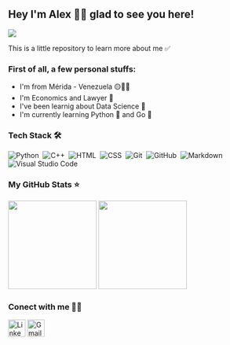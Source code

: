 <!--
**mogollonalex/mogollonalex** is a ✨ _special_ ✨ repository because its `README.md` (this file) appears on your GitHub profile.

Here are some ideas to get you started:

- 🔭 I’m currently working on ...
- 🌱 I’m currently learning ...
- 👯 I’m looking to collaborate on ...
- 🤔 I’m looking for help with ...
- 💬 Ask me about ...
- 📫 How to reach me: ...
- 😄 Pronouns: ...
- ⚡ Fun fact: ...
-->

## Hey I'm Alex 👋🏻 glad to see you here!


![](https://visitor-badge.glitch.me/badge?page_id=mogollonalex.mogollonalex&style=flat-square&color=0088cc)

This is a little repository to learn more about me ✅ &nbsp; 


### First of all, a few personal stuffs:

- I'm from Mérida - Venezuela 🟡🔵🔴
- I'm Economics and Lawyer 🤖
- I've been learnig about Data Science 🧪
- I'm currently learning Python 🐍 and Go 👀  

### Tech Stack 🛠️

![Python](https://img.shields.io/badge/-Python-05122A?style=flat&logo=python)&nbsp;
![C++](https://img.shields.io/badge/-C++-05122A?style=flat&logo=C%2B%2B&logoColor=00599C)&nbsp;
![HTML](https://img.shields.io/badge/-HTML-05122A?style=flat&logo=HTML5)&nbsp;
![CSS](https://img.shields.io/badge/-CSS-05122A?style=flat&logo=CSS3&logoColor=1572B6)&nbsp;
![Git](https://img.shields.io/badge/-Git-05122A?style=flat&logo=git)&nbsp;
![GitHub](https://img.shields.io/badge/-GitHub-05122A?style=flat&logo=github)&nbsp;
![Markdown](https://img.shields.io/badge/-Markdown-05122A?style=flat&logo=markdown)
![Visual Studio Code](https://img.shields.io/badge/-Visual%20Studio%20Code-05122A?style=flat&logo=visual-studio-code&logoColor=007ACC)&nbsp;

### My GitHub Stats ⭐

<img height="180em" src="https://github-readme-stats.vercel.app/api?username=mogollonalex&show_icons=true&theme=radical" /> <img height="180em" src="https://github-readme-stats.vercel.app/api/top-langs/?username=mogollonalex&layout=compact"/>
     
### Conect with me 🤝🏻
<p align="left">
    <a href="https://www.linkedin.com/in/wilmer-alexander-mogollon-brice%C3%B1o-772971118/" target="_blank"><img alt="LinkedIn" width="35px" src="https://github.com/TheDudeThatCode/TheDudeThatCode/blob/master/Assets/Linkedin.svg"></a>
    <a href="mailto:mogollonwilmer@gmail.com" target="_blank"><img alt="Gmail" width="35px" src="https://github.com/TheDudeThatCode/TheDudeThatCode/blob/master/Assets/Gmail.svg"></a> 
</p>  
     
<!--  ![Anurag's GitHub stats](https://github-readme-stats.vercel.app/api?username=balechon&show_icons=true&theme=radical)     [![Top Langs](https://github-readme-stats.vercel.app/api/top-langs/?username=balechon&layout=compact)](https://github.com/balechon/github-readme-stats) -->




